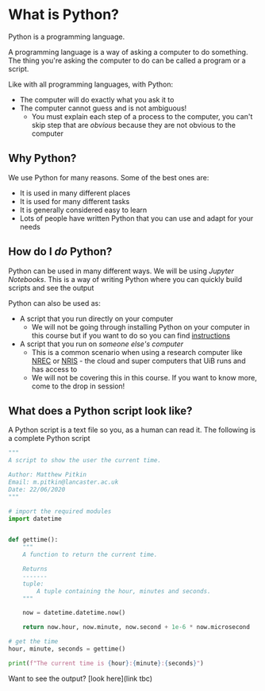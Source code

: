 # What is Python?

Python is a programming language. 

A programming language is a way of asking a computer to do something. The thing you're asking the computer to do can be called a program or a script.

Like with all programming languages, with Python:
- The computer will do exactly what you ask it to
- The computer cannot guess and is not ambiguous!
  - You must explain each step of a process to the computer, you can't skip step that are *obvious* because they are not obvious to the computer

## Why Python?

We use Python for many reasons. Some of the best ones are:
- It is used in many different places
- It is used for many different tasks
- It is generally considered easy to learn
- Lots of people have written Python that you can use and adapt for your needs

## How do I *do* Python?

Python can be used in many different ways. We will be using *Jupyter Notebooks*. This is a way of writing Python where you can quickly build scripts and see the output

Python can also be used as:
- A script that you run directly on your computer
  - We will not be going through installing Python on your computer in this course but if you want to do so you can find  [instructions](installPython.md)
- A script that you run on *someone else's computer*
  - This is a common scenario when using a research computer like [NREC](https://nrec.no/) or [NRIS](https://www.sigma2.no/about-us) - the cloud and super computers that UiB runs and has access to
  - We will not be covering this in this course. If you want to know more, come to the drop in session!

## What does a Python script look like?

A Python script is a text file so you, as a human can read it. The following is a complete Python script

```python
"""
A script to show the user the current time.

Author: Matthew Pitkin
Email: m.pitkin@lancaster.ac.uk
Date: 22/06/2020
"""

# import the required modules
import datetime


def gettime():
    """
    A function to return the current time.

    Returns
    -------
    tuple:
        A tuple containing the hour, minutes and seconds.
    """

    now = datetime.datetime.now()

    return now.hour, now.minute, now.second + 1e-6 * now.microsecond

# get the time
hour, minute, seconds = gettime()

print(f"The current time is {hour}:{minute}:{seconds}")
```

Want to see the output? [look here](link tbc)<!--
https://stackoverflow.com/questions/52131683/open-google-colab-notebook-from-url 
-->